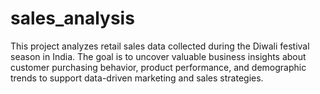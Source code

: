 # sales_analysis
This project analyzes retail sales data collected during the Diwali festival season in India. The goal is to uncover valuable business insights about customer purchasing behavior, product performance, and demographic trends to support data-driven marketing and sales strategies.
